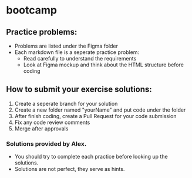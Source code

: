 # bootcamp

## Practice problems:
* Problems are listed under the Figma folder
* Each markdown file is a seperate practice problem:
  * Read carefully to understand the requirements
  * Look at Figma mockup and think about the HTML structure before coding

## How to submit your exercise solutions:
1. Create a seperate branch for your solution
2. Create a new folder named "yourName" and put code under the folder
3. After finish coding, create a Pull Request for your code submission
4. Fix any code review comments
5. Merge after approvals

### Solutions provided by Alex.

* You should try to complete each practice before looking up the solutions.
* Solutions are not perfect, they serve as hints.